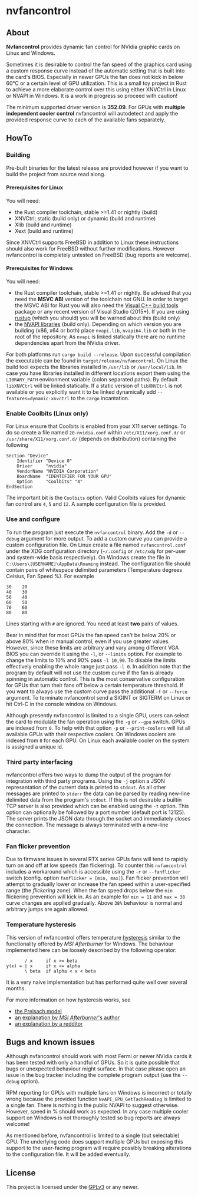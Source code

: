 nvfancontrol
============

About
-----

**Nvfancontrol** provides dynamic fan control for NVidia graphic cards on Linux
and Windows.

Sometimes it is desirable to control the fan speed of the graphics card using a
custom response curve instead of the automatic setting that is built into the
card's BIOS. Especially in newer GPUs the fan does not kick in below 60°C or a
certain level of GPU utilization. This is a small toy project in Rust to
achieve a more elaborate control over this using either XNVCtrl in Linux or
NVAPI in Windows. It is a work in progress so proceed with caution!

The minimum supported driver version is **352.09**. For GPUs with **multiple
independent cooler control** nvfancontrol will autodetect and apply the provided
response curve to each of the available fans separately.

HowTo
-----

### Building

Pre-built binaries for the latest release are provided however if you want to
build the project from source read along.

#### Prerequisites for Linux

You will need:

* the Rust compiler toolchain, stable >=1.41 or nightly (build)
* XNVCtrl; static (build only) or dynamic (build and runtime)
* Xlib (build and runtime)
* Xext (build and runtime)

Since XNVCtrl supports FreeBSD in addition to Linux these instructions should
also work for FreeBSD without further modifications. However nvfancontrol is
completely untested on FreeBSD (bug reports are welcome).

#### Prerequisites for Windows

You will need:

* the Rust compiler toolchain, stable >=1.41 or nightly. Be advised that you
need the **MSVC ABI** version of the toolchain not GNU. In order to target the
MSVC ABI for Rust you will also need the [Visual C++ build
tools](https://visualstudio.microsoft.com/downloads/#build-tools-for-visual-studio-2017)
package or any recent version of Visual Studio (2015+). If you are using
[rustup](https://www.rustup.rs/) (which you should) you will be warned about
this (build only)
* the [NVAPI libraries](https://developer.nvidia.com/nvapi) (build only).
Depending on which version you are building (x86, x64 or both) place
`nvapi.lib`, `nvapi64.lib` or both in the root of the repository. As `nvapi` is
linked statically there are no runtime dependencies apart from the NVidia
driver.

For both platforms run `cargo build --release`. Upon successful compilation the
executable can be found in `target/release/nvfancontrol`. On Linux the build
tool expects the libraries installed in `/usr/lib` or `/usr/local/lib`. In case
you have libraries installed in different locations export them using the
`LIBRARY_PATH` environment variable (colon separated paths). By default
`libXNVCtrl` will be linked statically. If a static version of `libXNVCtrl` is
not available or you explicitly want it to be linked dynamically add
`--features=dynamic-xnvctrl` to the `cargo` incantation.

### Enable Coolbits (Linux only)

For Linux ensure that Coolbits is enabled from your X11 server settings. To
do so create a file named `20-nvidia.conf` within `/etc/X11/xorg.conf.d/` or
`/usr/share/X11/xorg.conf.d/` (depends on distribution) containing the
following

    Section "Device"
        Identifier "Device 0"
        Driver     "nvidia"
        VendorName "NVIDIA Corporation"
        BoardName  "IDENTIFIER FOR YOUR GPU"
        Option     "Coolbits" "4"
    EndSection

The important bit is the `Coolbits` option. Valid Coolbits values for dynamic
fan control are `4`, `5` and `12`. A sample configuration file is provided.

### Use and configure

To run the program just execute the `nvfancontrol` binary. Add the `-d` or
`--debug` argument for more output. To add a custom curve you can provide a
custom configuration file. On Linux create a file named `nvfancontrol.conf`
under the XDG configuration directory (`~/.config` or `/etc/xdg` for per-user
and system-wide basis respectively). On Windows create the file in
`C:\Users\[USERNAME]\AppData\Roaming` instead. The configuration file should
contain pairs of whitespace delimited parameters (Temperature degrees Celsius,
Fan Speed %).
For example

    30    20
    40    30
    50    40
    60    50
    70    60
    80    80

Lines starting with `#` are ignored. You need at least **two** pairs of values.

Bear in mind that for most GPUs the fan speed can't be below 20% or above 80%
when in manual control, even if you use greater values. However, since these
limits are arbitrary and vary among different VGA BIOS you can override it
using the `-l`, or `--limits` option. For example to change the limits to 10%
and 90% pass `-l 10,90`. To disable the limits effectively enabling the whole
range just pass `-l 0`. In addition note that the program by default will not
use the custom curve if the fan is already spinning in automatic control. This
is the most conservative configuration for GPUs that turn their fans off below
a certain temperature threshold. If you want to always use the custom curve
pass the additional `-f` or `--force` argument. To terminate nvfancontrol send
a SIGINT or SIGTERM on Linux or hit Ctrl-C in the console window on Windows.

Although presently nvfancontrol is limited to a single GPU, users can select
the card to modulate the fan operation using the `-g` or `--gpu` switch. GPUs
are indexed from `0`. To help with that option `-p` or `--print-coolers` will
list all available GPUs with their respective coolers.  On Windows coolers are
indexed from `0` for each GPU. On Linux each available cooler on the system is
assigned a unique id.

### Third party interfacing

nvfancontrol offers two ways to dump the output of the program for integration
with third party programs. Using the `-j` option a JSON represantation of the
current data is printed to `stdout`. As all other messages are printed to
`stderr` the data can be parsed by reading new-line delimited data from the
program's `stdout`. If this is not desirable a builtin TCP server is also
provided which can be enabled using the `-t` option. This option can optionally
be followed by a port number (default port is 12125). The server prints the
JSON data through the socket and immediately closes the connection. The message
is always terminated with a new-line character.

### Fan flicker prevention

Due to firmware issues in several RTX series GPUs fans will tend to rapidly
turn on and off at low speeds (fan flickering). To counter this `nvfancontrol`
includes a workaround which is accessible using the `-r` or `--fanflicker`
switch (config. option `fanflicker = [min, max]`). Fan flicker prevention will
attempt to gradually lower or increase the fan speed within a user-specified
range (the *flickering* zone). When the fan speed drops below the `min`
flickering prevention will kick in. As an example for `min = 11` and `max = 38`
curve changes are applied gradually. Above `38%` behaviour is normal and
arbitrary jumps are again allowed.

### Temperature hysteresis

This version of nvfancontrol offers temperature [hysteresis][url-hysteresis]
similar to the functionality offered by _MSI Afterburner_ for Windows. The
behaviour implemented here can be loosely described by the following operator:

           / x     if x >= beta
    y(x) = | x     if x <= alpha
           \ beta  if alpha < x < beta

It is a very naive implementation but has performed quite well over several
months.

For more information on how hysteresis works, see

- [the Preisach model][url-preisach]
- [an explanation by _MSI Afterburner_'s author][url-afterburner]
- [an explanation by a redditor][url-reddit]

Bugs and known issues
---------------------
Although nvfancontrol should work with most Fermi or newer NVidia cards it has
been tested with only a handful of GPUs. So it is quite possible that bugs or
unexpected behaviour might surface. In that case please open an issue in the
bug tracker including the complete program output (use the `--debug` option).

RPM reporting for GPUs with multiple fans on Windows is incorrect or totally
wrong because the provided function `NvAPI_GPU_GetTachReading` is limited to a
single fan. There is nothing in the public NVAPI to suggest otherwise.
However, speed in % should work as expected. In any case multiple cooler
support on Windows is not thoroughly tested so bug reports are always welcome!

As mentioned before, nvfancontrol is limited to a single (but selectable) GPU.
The underlying code does support multiple GPUs but exposing this support to the
user-facing program will require possibly breaking alterations to the
configuration file. It will be added eventually.

License
-------
This project is licensed under the
[GPLv3](https://www.gnu.org/licenses/gpl-3.0.html) or any newer.

[url-afterburner]: https://forums.guru3d.com/threads/temperature-hysteresis.329435/#post-3715485 "MSI Afterburner's author's explanation of hysteresis"
[url-hysteresis]: https://en.wikipedia.org/wiki/Hysteresis "Wikipedia: Hysteresis"
[url-preisach]: https://en.wikipedia.org/wiki/Preisach_model_of_hysteresis "Wikipedia: Preisach model of hysteresis"
[url-reddit]: https://www.reddit.com/r/nvidia/comments/6ajh1d/how_to_create_better_0db_fan_curve/dhfcn6c/ "Redditor's explanation of hysteresis"
